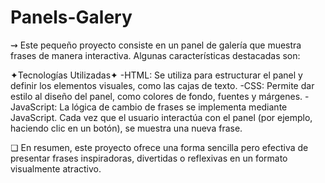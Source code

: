 # Panels-Galery
⇝ Este pequeño proyecto consiste en un panel de galería que muestra frases de manera interactiva. Algunas características destacadas son:

✦Tecnologías Utilizadas✦
-HTML: Se utiliza para estructurar el panel y definir los elementos visuales, como las cajas de texto.
-CSS: Permite dar estilo al diseño del panel, como colores de fondo, fuentes y márgenes.
-JavaScript: La lógica de cambio de frases se implementa mediante JavaScript. Cada vez que el usuario interactúa con el panel (por ejemplo, haciendo clic en un botón), se muestra una nueva frase.

❏ En resumen, este proyecto ofrece una forma sencilla pero efectiva de presentar frases inspiradoras, divertidas o reflexivas en un formato visualmente atractivo.
